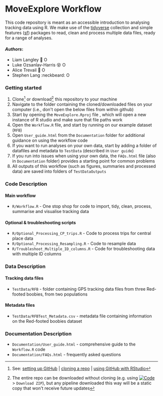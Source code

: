 # MoveExplore Workflow
This code repository is meant as an accessible introduction to analysing tracking data using R. We make use of the [tidyverse](https://www.tidyverse.org/packages/) collection and simple features ([sf](https://r-spatial.github.io/sf/index.html)) packages to read, clean and process multiple data files, ready for a range of analyses.

#### _Authors_:

- Liam Langley :dancer: <a itemprop="sameAs" content="https://orcid.org/0000-0001-9754-6517" href="https://orcid.org/0000-0001-9754-6517" target="orcid.widget" rel="me noopener noreferrer" style="vertical-align:top;"><img src="https://orcid.org/sites/default/files/images/orcid_16x16.png" alt="ORCID iD icon" style="width:1em;margin-right:.5em;"/></a>
- Luke Ozsanlav-Harris :dizzy_face: <a itemprop="sameAs" content="https://orcid.org/0000-0003-3889-6722" href="https://orcid.org/0000-0003-3889-6722" target="orcid.widget" rel="me noopener noreferrer" style="vertical-align:top;"><img src="https://orcid.org/sites/default/files/images/orcid_16x16.png" alt="ORCID iD icon" style="width:1em;margin-right:.5em;"/></a>
- Alice Trevail :runner: <a itemprop="sameAs" content="https://orcid.org/0000-0002-6459-5213" href="https://orcid.org/0000-0002-6459-5213" target="orcid.widget" rel="me noopener noreferrer" style="vertical-align:top;"><img src="https://orcid.org/sites/default/files/images/orcid_16x16.png" alt="ORCID iD icon" style="width:1em;margin-right:.5em;"/></a>
- Stephen Lang :neckbeard: <a itemprop="sameAs" content="https://orcid.org/0000-0001-5820-4346" href="https://orcid.org/0000-0001-5820-4346" target="orcid.widget" rel="me noopener noreferrer" style="vertical-align:top;"><img src="https://orcid.org/sites/default/files/images/orcid_16x16.png" alt="ORCID iD icon" style="width:1em;margin-right:.5em;"/></a>

### Getting started

1.  Clone[^1] or download[^2] this repository to your machine
2.  Navigate to the folder containing the cloned/downloaded files on your computer (i.e., don't open the below files from within github)
3.  Start by opening the `MoveExplore.Rproj` file , which will open a new instance of R studio and make sure that file paths work
4.  Open the `Workflow.R` file, and start by running on our example dataset (`RFB`)
5.  Open `User_guide.html` from the `Documentation` folder for additional guidance on using the workflow code
6.  If you want to run analyses on your own data, start by adding a folder of datafiles and metadata to `TestData` (described in `User guide`)
7.  If you run into issues when using your own data, the `FAQs.html` file (also in `Documentation` folder) provides a starting point for common problems
8.  All outputs of this workflow (such as figures, summaries and processed data) are saved into folders of `TestDataOutputs`

### Code Description
#### Main workflow
- `R/Workflow.R` -  One stop shop for code to import, tidy, clean, process, summarise and visualise tracking data

#### Optional & troubleshooting scripts
- `R/Optional_Processing_CP_trips.R` - Code to process trips for central place data
- `R/Optional_Processing_Resampling.R` - Code to resample data
- `R/Troubleshoot_Multiple_ID_columns.R` - Code for troubleshooting data with multiple ID columns

### Data Description
#### Tracking data files
- `TestData/RFB` - folder containing GPS tracking data files from three Red-footed boobies, from two populations

#### Metadata files
- `TestData/RFBTest_Metadata.csv` - metadata file containing information on the Red-footed boobies dataset

### Documentation Description
- `Documentation/User_guide.html` - comprehensive guide to the `Workflow.R` code
- `Documentation/FAQs.html` - frequently asked questions


[^1]: See: [setting up GitHub](https://intro2r.com/setup_git.html) | [cloning a repo](https://intro2r.com/setting-up-a-project-in-rstudio.html) | [using GitHub with RStudio](https://intro2r.com/use_git.html)
[^2]: The entire repo can be downloaded without cloning (e.g. using 
[![Code](https://img.shields.io/badge/-%20Code-brightgreen?style=flat-square)](https://github.com/AliceTrevail/Code-workshop) > `Download ZIP`), but any pipeline downloaded this way will be a static copy that won't receive future updates

